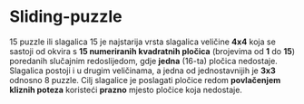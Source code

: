 # Sliding-puzzle

15 puzzle ili slagalica 15 je najstarija vrsta slagalica veličine **4x4** koja se sastoji od okvira s **15 numeriranih kvadratnih pločica** (brojevima od **1** do **15**) poredanih slučajnim redoslijedom, gdje **jedna** (16-ta) pločica nedostaje. Slagalica postoji i u drugim veličinama, a jedna od jednostavnijih je **3x3** odnosno 8 puzzle. Cilj slagalice je poslagati pločice redom **povlačenjem kliznih poteza** koristeći **prazno** mjesto pločice koja nedostaje.
